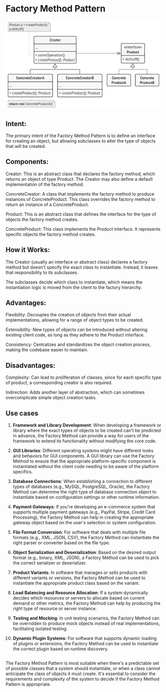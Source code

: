 # Factory Method Pattern

![Structure](structure.png)

## Intent:
The primary intent of the Factory Method Pattern is to define an interface for creating an object, but allowing subclasses to alter the type of objects that will be created.

## Components:
Creator: This is an abstract class that declares the factory method, which returns an object of type Product. The Creator may also define a default implementation of the factory method.

ConcreteCreator: A class that implements the factory method to produce instances of ConcreteProduct. This class overrides the factory method to return an instance of a ConcreteProduct.

Product: This is an abstract class that defines the interface for the type of objects the factory method creates.

ConcreteProduct: This class implements the Product interface. It represents specific objects the factory method creates.

## How it Works:
The Creator (usually an interface or abstract class) declares a factory method but doesn't specify the exact class to instantiate. Instead, it leaves that responsibility to its subclasses.

The subclasses decide which class to instantiate, which means the instantiation logic is moved from the client to the factory hierarchy.

## Advantages:
Flexibility: Decouples the creation of objects from their actual implementations, allowing for a range of object types to be created.

Extensibility: New types of objects can be introduced without altering existing client code, as long as they adhere to the Product interface.

Consistency: Centralizes and standardizes the object creation process, making the codebase easier to maintain.

## Disadvantages:
Complexity: Can lead to proliferation of classes, since for each specific type of product, a corresponding creator is also required.

Indirection: Adds another layer of abstraction, which can sometimes overcomplicate simple object creation tasks.

## Use cases
1. **Framework and Library Development**:
When developing a framework or library where the exact types of objects to be created can't be predicted in advance, the Factory Method can provide a way for users of the framework to extend its functionality without modifying the core code.

2. **GUI Libraries**:
Different operating systems might have different looks and behaviors for GUI components. A GUI library can use the Factory Method to ensure that the appropriate platform-specific component is instantiated without the client code needing to be aware of the platform specifics.

3. **Database Connections**:
When establishing a connection to different types of databases (e.g., MySQL, PostgreSQL, Oracle), the Factory Method can determine the right type of database connection object to instantiate based on configuration settings or other runtime information.

4. **Payment Gateways**:
If you're developing an e-commerce system that supports multiple payment gateways (e.g., PayPal, Stripe, Credit Card Processing), the Factory Method can help in creating the appropriate gateway object based on the user's selection or system configuration.

5. **File Format Conversion**:
For software that deals with multiple file formats (e.g., XML, JSON, CSV), the Factory Method can instantiate the right parser or converter based on the file type.

6. **Object Serialization and Deserialization**:
Based on the desired output format (e.g., binary, XML, JSON), a Factory Method can be used to pick the correct serializer or deserializer.

7. **Product Variants**: In software that manages or sells products with different variants or versions, the Factory Method can be used to instantiate the appropriate product class based on the variant.

8. **Load Balancing and Resource Allocation**:
If a system dynamically decides which resources or servers to allocate based on current demand or other metrics, the Factory Method can help by producing the right type of resource or server instance.

9. **Testing and Mocking**:
In unit testing scenarios, the Factory Method can be overridden to produce mock objects instead of real implementations, facilitating isolated testing.

10. **Dynamic Plugin Systems**:
For software that supports dynamic loading of plugins or extensions, the Factory Method can be used to instantiate the correct plugin based on runtime discovery.

##
The Factory Method Pattern is most suitable when there's a predictable set of possible classes that a system should instantiate, or when a class cannot anticipate the class of objects it must create. It's essential to consider the requirements and complexity of the system to decide if the Factory Method Pattern is appropriate.

